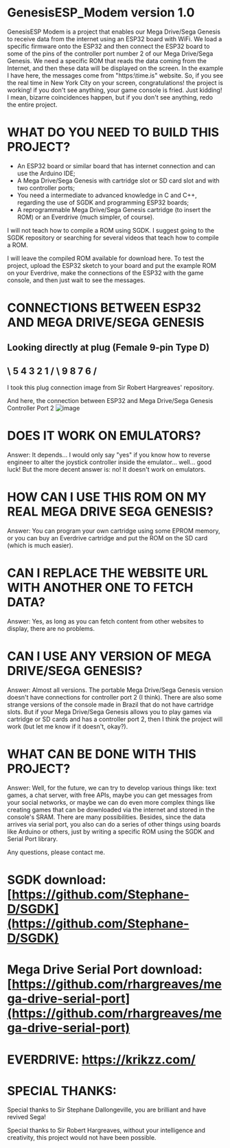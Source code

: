 # GenesisESP_Modem version 1.0

GenesisESP Modem is a project that enables our Mega Drive/Sega Genesis to receive data from the internet using an ESP32 board with WiFi. We load a specific firmware onto the ESP32 and then connect the ESP32 board to some of the pins of the controller port number 2 of our Mega Drive/Sega Genesis. We need a specific ROM that reads the data coming from the Internet, and then these data will be displayed on the screen. In the example I have here, the messages come from "https:\\time.is" website. So, if you see the real time in New York City on your screen, congratulations! the project is working! if you don't see anything, your game console is fried. Just kidding! I mean, bizarre coincidences happen, but if you don't see anything, redo the entire project.

# WHAT DO YOU NEED TO BUILD THIS PROJECT?

- An ESP32 board or similar board that has internet connection and can use the Arduino IDE;
- A Mega Drive/Sega Genesis with cartridge slot or SD card slot and with two controller ports;
- You need a intermediate to advanced knowledge in C and C++, regarding the use of SGDK and programming ESP32 boards;
- A reprogrammable Mega Drive/Sega Genesis cartridge (to insert the ROM) or an Everdrive (much simpler, of course).

I will not teach how to compile a ROM using SGDK. I suggest going to the SGDK repository or searching for several videos that teach how to compile a ROM.

I will leave the compiled ROM available for download here. To test the project, upload the ESP32 sketch to your board and put the example ROM on your Everdrive, make the connections of the ESP32 with the game console, and then just wait to see the messages.

# CONNECTIONS BETWEEN ESP32 AND MEGA DRIVE/SEGA GENESIS

Looking directly at plug (Female 9-pin Type D)
-------------
\ 5 4 3 2 1 /
 \ 9 8 7 6 /
  ---------
I took this plug connection image from Sir Robert Hargreaves' repository.

And here, the connection between ESP32 and Mega Drive/Sega Genesis Controller Port 2
![image](https://github.com/danfayal/GenesisESP_Modem/assets/26822435/817bd9b4-9b8a-4243-9ef3-dc14d1df7ae6)


# DOES IT WORK ON EMULATORS?

Answer: It depends... I would only say "yes" if you know how to reverse engineer to alter the joystick controller inside the emulator... well... good luck! But the more decent answer is: no! It doesn't work on emulators.

# HOW CAN I USE THIS ROM ON MY REAL MEGA DRIVE SEGA GENESIS?

Answer: You can program your own cartridge using some EPROM memory, or you can buy an Everdrive cartridge and put the ROM on the SD card (which is much easier).

# CAN I REPLACE THE WEBSITE URL WITH ANOTHER ONE TO FETCH DATA?

Answer: Yes, as long as you can fetch content from other websites to display, there are no problems.

# CAN I USE ANY VERSION OF MEGA DRIVE/SEGA GENESIS?

Answer: Almost all versions. The portable Mega Drive/Sega Genesis version doesn't have connections for controller port 2 (I think). There are also some strange versions of the console made in Brazil that do not have cartridge slots. But if your Mega Drive/Sega Genesis allows you to play games via cartridge or SD cards and has a controller port 2, then I think the project will work (but let me know if it doesn't, okay?).

# WHAT CAN BE DONE WITH THIS PROJECT?

Answer: Well, for the future, we can try to develop various things like: text games, a chat server, with free APIs, maybe you can get messages from your social networks, or maybe we can do even more complex things like creating games that can be downloaded via the internet and stored in the console's SRAM. There are many possibilities. Besides, since the data arrives via serial port, you also can do a series of other things using boards like Arduino or others, just by writing a specific ROM using the SGDK and Serial Port library.

Any questions, please contact me.

# SGDK download: [https://github.com/Stephane-D/SGDK](https://github.com/Stephane-D/SGDK)

# Mega Drive Serial Port download: [https://github.com/rhargreaves/mega-drive-serial-port](https://github.com/rhargreaves/mega-drive-serial-port)

# EVERDRIVE: https://krikzz.com/

# SPECIAL THANKS:

Special thanks to Sir Stephane Dallongeville, you are brilliant and have revived Sega!

Special thanks to Sir Robert Hargreaves, without your intelligence and creativity, this project would not have been possible.


